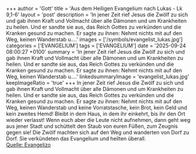 +++
author = 'Gott'
title = 'Aus dem Heiligen Evangelium nach Lukas - Lk 9,1-6'
layout = 'post'
description = 'In jener Zeit rief Jesus die Zwölf zu sich und gab ihnen Kraft und Vollmacht über alle Dämonen und um Krankheiten zu heilen. Und er sandte sie aus, das Reich Gottes zu verkünden und die Kranken gesund zu machen. Er sagte zu ihnen: Nehmt nichts mit auf den Weg, keinen Wanderstab u....'
images = ['/symbols/evangelist_lukas.jpg']
categories = ['EVANGELIUM']
tags = ['EVANGELIUM']
date = '2025-09-24 08:00:27 +0100'
summary = 'In jener Zeit rief Jesus die Zwölf zu sich und gab ihnen Kraft und Vollmacht über alle Dämonen und um Krankheiten zu heilen. Und er sandte sie aus, das Reich Gottes zu verkünden und die Kranken gesund zu machen. Er sagte zu ihnen: Nehmt nichts mit auf den Weg, keinen Wanderstab u....'
linkedsummaryImage = 'evangelist_lukas.jpg'
keepImageRatio = 'true'
+++
In jener Zeit rief Jesus die Zwölf zu sich und gab ihnen Kraft und Vollmacht über alle Dämonen und um Krankheiten zu heilen.
Und er sandte sie aus, das Reich Gottes zu verkünden und die Kranken gesund zu machen.
Er sagte zu ihnen: Nehmt nichts mit auf den Weg, keinen Wanderstab und keine Vorratstasche, kein Brot, kein Geld und kein zweites Hemd!
Bleibt in dem Haus, in dem ihr einkehrt, bis ihr den Ort wieder verlasst!
Wenn euch aber die Leute nicht aufnehmen, dann geht weg aus jener Stadt und schüttelt den Staub von euren Füßen, zum Zeugnis gegen sie!
Die Zwölf machten sich auf den Weg und wanderten von Dorf zu Dorf.<!--more--> Sie verkündeten das Evangelium und heilten überall.<br> [Quelle: Evangelizo](https://evangeliumtagfuertag.org/DE/gospel)
